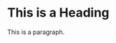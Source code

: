 <!DOCTYPE html5>
<html>
<head>
<title>Page Title</title>
</head>
<body>
    
<h1>This is a Heading</h1>
<p>This is a paragraph.</p>

</body>
</html>
